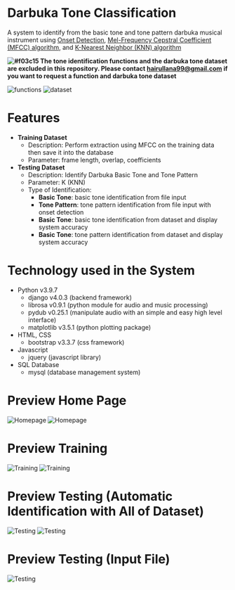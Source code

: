 # Darbuka Tone Classification

A system to identify from the basic tone and tone pattern darbuka musical instrument using [Onset Detection](https://musicinformationretrieval.com/onset_detection.html), [Mel-Frequency Cepstral Coefficient (MFCC) algorithm](https://en.wikipedia.org/wiki/Mel-frequency_cepstrum), and [K-Nearest Neighbor (KNN) algorithm](https://en.wikipedia.org/wiki/K-nearest_neighbors_algorithm)

**![#f03c15](https://via.placeholder.com/15/f03c15/f03c15.png)  The tone identification functions and the darbuka tone dataset are excluded in this repository. Please contact [hairullana99@gmail.com](mailto:hairullana99@gmail.com) if you want to request a function and darbuka tone dataset**

![functions](https://user-images.githubusercontent.com/56705867/175550539-05dab479-7d95-4378-ba87-13783e362828.png) ![dataset](https://user-images.githubusercontent.com/56705867/175552431-4af963e2-e05d-4fe9-b8df-0349750972c3.png)


# Features

* **Training Dataset**
  * Description: Perform extraction using MFCC on the training data then save it into the database
  * Parameter: frame length, overlap, coefficients
* **Testing Dataset**
  * Description: Identify Darbuka Basic Tone and Tone Pattern
  * Parameter: K (KNN)
  * Type of Identification:
    * **Basic Tone**: basic tone identification from file input
    * **Tone Pattern**: tone pattern identification from file input with onset detection
    * **Basic Tone**: basic tone identification from dataset and display system accuracy
    * **Basic Tone**: tone pattern identification from dataset and display system accuracy
  

# Technology used in the System

* Python v3.9.7
  * django v4.0.3 (backend framework)
  * librosa v0.9.1 (python module for audio and music processing)
  * pydub v0.25.1 (manipulate audio with an simple and easy high level interface)
  * matplotlib v3.5.1 (python plotting package)
* HTML, CSS
  * bootstrap v3.3.7 (css framework)
* Javascript
  * jquery (javascript library)
* SQL Database
  * mysql (database management system)

# Preview Home Page

![Homepage](https://user-images.githubusercontent.com/56705867/175541573-e46c81fb-f30c-4014-ab97-3982080bf8c5.jpg)
![Homepage](https://user-images.githubusercontent.com/56705867/175542097-0efcc534-88fa-4344-bce4-ae34fccd0f85.jpg)

# Preview Training

![Training](https://user-images.githubusercontent.com/56705867/175541700-0070649d-2ca7-4f3b-beb5-8bdf43c5a60a.jpeg)
![Training](https://user-images.githubusercontent.com/56705867/175542627-da4debf8-d9c7-4fc5-8245-7cb834b5e6b9.jpg)

# Preview Testing (Automatic Identification with All of Dataset)

![Testing](https://user-images.githubusercontent.com/56705867/175542846-026163cc-56c9-4c50-bba3-2bbd275d5b93.jpeg)
![Testing](https://user-images.githubusercontent.com/56705867/175543000-6948b8bd-e49a-462e-bc75-684f282bd94e.jpeg)

# Preview Testing (Input File)

![Testing](https://user-images.githubusercontent.com/56705867/175543489-d9d6ee51-8dc0-4868-9469-ff28797d3204.jpeg)
